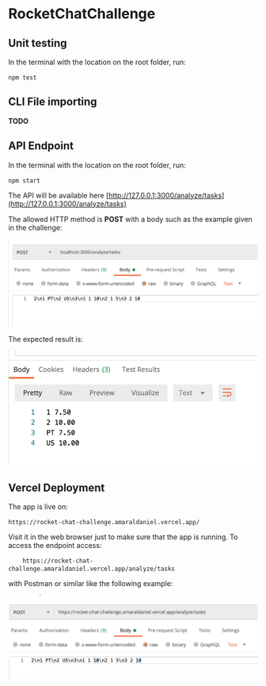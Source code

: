 # RocketChatChallenge

## Unit testing
In the terminal with the location on the root folder, run:

    npm test
    
## CLI File importing 
**TODO**


## API Endpoint
In the terminal with the location on the root folder, run:

    npm start

The API will be available here [http://127.0.0.1:3000/analyze/tasks](http://127.0.0.1:3000/analyze/tasks)

The allowed HTTP method is **POST** with a body such as the example given in the challenge:

![Postman request example](./assets/request.png "Postman request example")

The expected result is:

![Postman response example](./assets/response.png "Postman response example")

## Vercel Deployment
The app is live on:

    https://rocket-chat-challenge.amaraldaniel.vercel.app/

Visit it in the web browser just to make sure that the app is running. To access the endpoint access:

        https://rocket-chat-challenge.amaraldaniel.vercel.app/analyze/tasks

with Postman or similar like the following example: 

![Postman Vercel request example](./assets/request_vercel.png "Postman Vercel request example")



